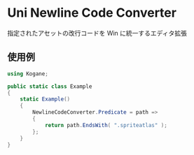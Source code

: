 ﻿# Uni Newline Code Converter

指定されたアセットの改行コードを Win に統一するエディタ拡張

## 使用例

```cs
using Kogane;

public static class Example 
{
	static Example()
	{
		NewlineCodeConverter.Predicate = path =>
		{
			return path.EndsWith( ".spriteatlas" );
		};
	}
}
```